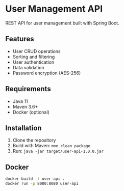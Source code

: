 # User Management API

REST API for user management built with Spring Boot.

## Features

- User CRUD operations
- Sorting and filtering
- User authentication
- Data validation
- Password encryption (AES-256)

## Requirements

- Java 11
- Maven 3.6+
- Docker (optional)

## Installation

1. Clone the repository
2. Build with Maven: `mvn clean package`
3. Run: `java -jar target/user-api-1.0.0.jar`

## Docker

```bash
docker build -t user-api .
docker run -p 8080:8080 user-api
